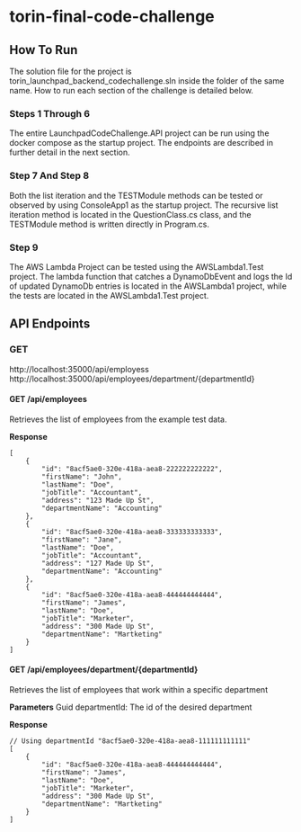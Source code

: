 # torin-final-code-challenge

## How To Run

The solution file for the project is torin_launchpad_backend_codechallenge.sln inside the folder of the same name. How to run each section of the challenge is detailed below.

### Steps 1 Through 6

The entire LaunchpadCodeChallenge.API project can be run using the docker compose as the startup project. The endpoints are described in further detail in the next section.

### Step 7 And Step 8

Both the list iteration and the TESTModule methods can be tested or observed by using ConsoleApp1 as the startup project. The recursive list iteration method is located in the
QuestionClass.cs class, and the TESTModule method is written directly in Program.cs. 

### Step 9

The AWS Lambda Project can be tested using the AWSLambda1.Test project. The lambda function that catches a DynamoDbEvent and logs the Id of updated DynamoDb entries is located in the 
AWSLambda1 project, while the tests are located in the AWSLambda1.Test project. 

## API Endpoints

### GET

http://localhost:35000/api/employess
http://localhost:35000/api/employees/department/{departmentId}

#### GET /api/employees

Retrieves the list of employees from the example test data.

**Response**
```
[
    {
        "id": "8acf5ae0-320e-418a-aea8-222222222222",
        "firstName": "John",
        "lastName": "Doe",
        "jobTitle": "Accountant",
        "address": "123 Made Up St",
        "departmentName": "Accounting"
    },
    {
        "id": "8acf5ae0-320e-418a-aea8-333333333333",
        "firstName": "Jane",
        "lastName": "Doe",
        "jobTitle": "Accountant",
        "address": "127 Made Up St",
        "departmentName": "Accounting"
    },
    {
        "id": "8acf5ae0-320e-418a-aea8-444444444444",
        "firstName": "James",
        "lastName": "Doe",
        "jobTitle": "Marketer",
        "address": "300 Made Up St",
        "departmentName": "Martketing"
    }
]
```

#### GET /api/employees/department/{departmentId}

Retrieves the list of employees that work within a specific department

**Parameters**
Guid departmentId: The id of the desired department

**Response**
```
// Using departmentId "8acf5ae0-320e-418a-aea8-111111111111"
[    
    {
        "id": "8acf5ae0-320e-418a-aea8-444444444444",
        "firstName": "James",
        "lastName": "Doe",
        "jobTitle": "Marketer",
        "address": "300 Made Up St",
        "departmentName": "Martketing"
    }
]
```